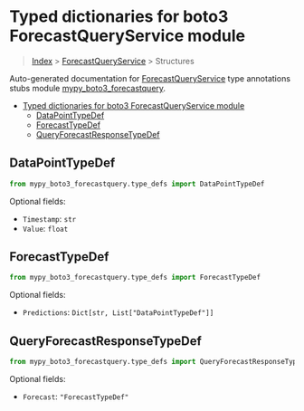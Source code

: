 # Typed dictionaries for boto3 ForecastQueryService module

> [Index](../README.md) > [ForecastQueryService](./README.md) > Structures

Auto-generated documentation for [ForecastQueryService](https://boto3.amazonaws.com/v1/documentation/api/latest/reference/services/forecastquery.html#ForecastQueryService)
type annotations stubs module [mypy_boto3_forecastquery](https://pypi.org/project/mypy-boto3-forecastquery/).

- [Typed dictionaries for boto3 ForecastQueryService module](#typed-dictionaries-for-boto3-forecastqueryservice-module)
  - [DataPointTypeDef](#datapointtypedef)
  - [ForecastTypeDef](#forecasttypedef)
  - [QueryForecastResponseTypeDef](#queryforecastresponsetypedef)

## DataPointTypeDef

```python
from mypy_boto3_forecastquery.type_defs import DataPointTypeDef
```




Optional fields:
- `Timestamp`: `str`
- `Value`: `float`


## ForecastTypeDef

```python
from mypy_boto3_forecastquery.type_defs import ForecastTypeDef
```




Optional fields:
- `Predictions`: `Dict[str, List["DataPointTypeDef"]]`


## QueryForecastResponseTypeDef

```python
from mypy_boto3_forecastquery.type_defs import QueryForecastResponseTypeDef
```




Optional fields:
- `Forecast`: `"ForecastTypeDef"`

